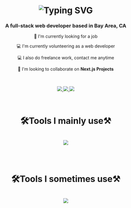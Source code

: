 <h1 align="center">
  <img src="https://readme-typing-svg.herokuapp.com?font=Fira+Code&size=30&pause=1000&color=7A919F&center=true&width=435&lines=Hello!%F0%9F%91%8B+I'm+Jamie!" alt="Typing SVG" />
</h1>

<h3 align="center">A full-stack web developer based in Bay Area, CA</h3>

<div align="center">
  <p>💼 I'm currently looking for a job</p>
  <p>💻 I'm currently volunteering as a web developer</p>
  <p>💻 I also do freelance work, contact me anytime</p>
  <p>🤝 I'm looking to collaborate on <b>Next.js Projects</b></p>
</div>
<br />
<br />
<div align="center"> 
  <a href="mailto:jaydee12347@gmail.com">
    <img src="https://img.shields.io/badge/Gmail-e8e8e8?style=for-the-badge&logo=gmail&logoColor=red" />
  </a>
  <a href="https://linkedin.com/in/jamie-jung-812768100" target="_blank">
    <img src="https://img.shields.io/badge/LinkedIn-157dba?style=for-the-badge&logo=linkedin&logoColor=white" target="_blank" />
  </a>
  <a href="https://jamiejung.me" target="_blank">
     <img src="https://img.shields.io/badge/Portfolio-97b7c9?style=for-the-badge&logo=todoist&logoColor=white" target="_blank" /> <!-- sqlite, safari, google-chrome are other good icon options -->
  </a>
</div>
<br />
<br />
<h1 align="center">
  🛠Tools I mainly use⚒
</h1>
<br />
<div align="center">
  <img src="https://skillicons.dev/icons?i=nextjs,react,js,ts,java,html,css,mysql,aws,figma,git,github,ps" />
</div>
<br />
<br />
<br />
<h1 align="center">
  🛠Tools I sometimes use⚒
</h1>
<br />
<div align="center">
  <img src="https://skillicons.dev/icons?i=python,sqlite,androidstudio,kotlin,maven,gradle,arduino,cs,cpp,firebase" />
</div>
<br />


